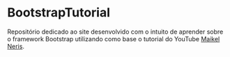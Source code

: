 # BootstrapTutorial
Repositório dedicado ao site desenvolvido com o intuito de aprender sobre o framework Bootstrap utilizando como base o tutorial do YouTube [Maikel Neris](https://www.youtube.com/channel/UCwwZBOQDEmkWcqs_60NRtMg).
